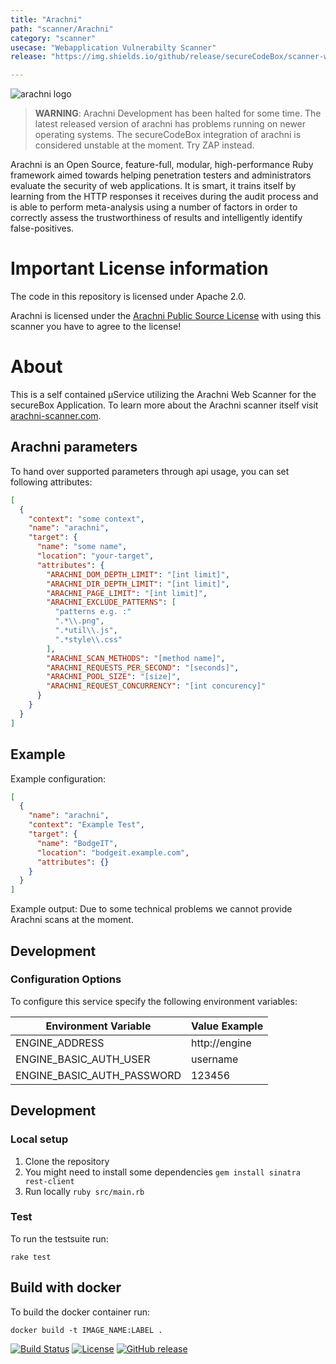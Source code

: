 ```yaml
---
title: "Arachni"
path: "scanner/Arachni"
category: "scanner"
usecase: "Webapplication Vulnerabilty Scanner"
release: "https://img.shields.io/github/release/secureCodeBox/scanner-webapplication-arachni.svg"

---
```


![arachni logo](https://www.arachni-scanner.com/wp-content/uploads/2013/03/arachni-web-logo.png)

> **WARNING**: Arachni Development has been halted for some time. The latest released version of arachni has problems running on newer operating systems. The secureCodeBox integration of arachni is considered unstable at the moment. Try ZAP instead.

Arachni is an Open Source, feature-full, modular, high-performance Ruby framework aimed towards helping penetration testers and administrators evaluate the security of web applications. It is smart, it trains itself by learning from the HTTP responses it receives during the audit process and is able to perform meta-analysis using a number of factors in order to correctly assess the trustworthiness of results and intelligently identify false-positives.

<!-- end -->

# Important License information

The code in this repository is licensed under Apache 2.0.

Arachni is licensed under the [Arachni Public Source License](ARACHNI_LICENSE.md) with using this scanner you have to agree to the license!

# About

This is a self contained µService utilizing the Arachni Web Scanner for the secureBox Application. To learn more about the Arachni scanner itself visit [arachni-scanner.com].

## Arachni parameters
To hand over supported parameters through api usage, you can set following attributes:

```json
[
  {
    "context": "some context",
    "name": "arachni",
    "target": {
      "name": "some name",
      "location": "your-target",
      "attributes": {
        "ARACHNI_DOM_DEPTH_LIMIT": "[int limit]",
        "ARACHNI_DIR_DEPTH_LIMIT": "[int limit]",
        "ARACHNI_PAGE_LIMIT": "[int limit]",
        "ARACHNI_EXCLUDE_PATTERNS": [
          "patterns e.g. :"
          ".*\\.png",
          ".*util\\.js",
          ".*style\\.css"
        ],
        "ARACHNI_SCAN_METHODS": "[method name]",
        "ARACHNI_REQUESTS_PER_SECOND": "[seconds]",
        "ARACHNI_POOL_SIZE": "[size]",
        "ARACHNI_REQUEST_CONCURRENCY": "[int concurency]"
      }
    }
  }
]
```
## Example
Example configuration:

```json
[
  {
    "name": "arachni",
    "context": "Example Test",
    "target": {
      "name": "BodgeIT",
      "location": "bodgeit.example.com",
      "attributes": {}
    }
  }
]
```

Example output:
Due to some technical problems we cannot provide Arachni scans at the moment. 

## Development

### Configuration Options

To configure this service specify the following environment variables:

| Environment Variable       | Value Example |
| -------------------------- | ------------- |
| ENGINE_ADDRESS             | http://engine |
| ENGINE_BASIC_AUTH_USER     | username      |
| ENGINE_BASIC_AUTH_PASSWORD | 123456        |

## Development

### Local setup

1. Clone the repository
2. You might need to install some dependencies `gem install sinatra rest-client`
3. Run locally `ruby src/main.rb`

### Test

To run the testsuite run:

`rake test`

## Build with docker

To build the docker container run:

`docker build -t IMAGE_NAME:LABEL .`


[![Build Status](https://travis-ci.com/secureCodeBox/scanner-webapplication-arachni.svg?branch=master)](https://travis-ci.com/secureCodeBox/scanner-webapplication-arachni)
[![License](https://img.shields.io/badge/License-Apache%202.0-blue.svg)](https://opensource.org/licenses/Apache-2.0)
[![GitHub release](https://img.shields.io/github/release/secureCodeBox/scanner-webapplication-arachni.svg)](https://github.com/secureCodeBox/scanner-webapplication-arachni/releases/latest)


[arachni-scanner.com]: https://www.arachni-scanner.com/

